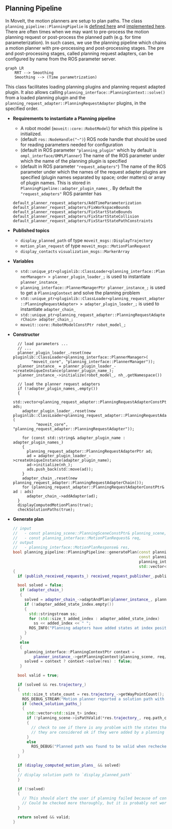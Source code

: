 
## Planning Pipeline

In MoveIt, the motion planners are setup to plan paths.
The class `planning_pipeline::PlanningPipelie` is [defined here](https://github.com/ros-planning/moveit/blob/master/moveit_ros/planning/planning_pipeline/include/moveit/planning_pipeline/planning_pipeline.h) and [implemented here](https://github.com/ros-planning/moveit/blob/master/moveit_ros/planning/planning_pipeline/src/planning_pipeline.cpp).
There are often times when we may want to pre-process the motion planning request or post-process the planned path (e.g. for time parameterization).
In such cases, we use the planning pipeline which chains a motion planner with pre-processing and post-processing stages.
The pre and post-processing stages, called planning request adapters, can be configured by name from the ROS parameter server.

```mermaid
graph LR
    RRT --> Smoothing
    Smoothing --> (Time parametrization)
```

This class facilitates loading planning plugins and planning request adapted plugin.
It also allows calling `planning_interface::PlanningContext::solve()` from a loaded planning plugin and the `planning_request_adapter::PlanningRequestAdapter` plugins, in the specified order.

- **Requirements to instantiate a Planning pipeline**
    - A robot model (`moveit::core::RobotModel`) for which this pipeline is initialized.
    - (default `ros::NodeHandle("~")`) ROS node handle that should be used for reading parameters needed for configuration
    - (default in ROS parameter `"planning_plugin"` which by default is `ompl_interface/OMPLPlanner`) The name of the ROS parameter under which the name of the planning plugin is specified
    - (default in ROS parameter `"request_adapters"`) The name of the ROS parameter under which the names of the request adapter plugins are specified (plugin names separated by space; order matters) or array of plugin names. This is stored in `PlanningPipeline::adapter_plugin_names_`. By default the `"request_adapters"` ROS paramter has
    ```
    default_planner_request_adapters/AddTimeParameterization            default_planner_request_adapters/FixWorkspaceBounds            default_planner_request_adapters/FixStartStateBounds            default_planner_request_adapters/FixStartStateCollision            default_planner_request_adapters/FixStartStatePathConstraints
    ```

- **Published topics**
    - `display_planned_path` of type `moveit_msgs::DisplayTrajectory`
    - `motion_plan_request` of type `moveit_msgs::MotionPlanRequest`
    - `display_contacts` `visualization_msgs::MarkerArray`

- **Variables**
    - `std::unique_ptr<pluginlib::ClassLoader<planning_interface::PlannerManager> > planner_plugin_loader_;` is used to instantiate `planner_instance_`
    - `planning_interface::PlannerManagerPtr planner_instance_;` is used to get a `PlanningContext` and solve the planning problem
    - `std::unique_ptr<pluginlib::ClassLoader<planning_request_adapter::PlanningRequestAdapter> > adapter_plugin_loader_;` is used to instantiate `adapter_chain_`
    - `std::unique_ptr<planning_request_adapter::PlanningRequestAdapterChain> adapter_chain_;`
    - `moveit::core::RobotModelConstPtr robot_model_;`
    

- **Constructor**
    ```
      // load parameters ...
      // ...
      planner_plugin_loader_.reset(new pluginlib::ClassLoader<planning_interface::PlannerManager>(
            "moveit_core", "planning_interface::PlannerManager"));
      planner_instance_ = planner_plugin_loader_->createUniqueInstance(planner_plugin_name_);
      planner_instance_->initialize(robot_model_, nh_.getNamespace())

      // load the planner request adapters
      if (!adapter_plugin_names_.empty())
      {
        std::vector<planning_request_adapter::PlanningRequestAdapterConstPtr> ads;
        adapter_plugin_loader_.reset(new pluginlib::ClassLoader<planning_request_adapter::PlanningRequestAdapter>(
              "moveit_core", "planning_request_adapter::PlanningRequestAdapter"));

        for (const std::string& adapter_plugin_name : adapter_plugin_names_)
        {
          planning_request_adapter::PlanningRequestAdapterPtr ad;
          ad = adapter_plugin_loader_->createUniqueInstance(adapter_plugin_name);
          ad->initialize(nh_);
          ads.push_back(std::move(ad));
        }
        adapter_chain_.reset(new planning_request_adapter::PlanningRequestAdapterChain());
        for (planning_request_adapter::PlanningRequestAdapterConstPtr& ad : ads)
          adapter_chain_->addAdapter(ad);
      }
      displayComputedMotionPlans(true);
      checkSolutionPaths(true);
    ```

- **Generate plan** 
    ```C++
    // input 
    //   - const planning_scene::PlanningSceneConstPtr& planning_scene,
    //   - const planning_interface::MotionPlanRequest& req,
    // output
    //   - planning_interface::MotionPlanResponse& res,
    bool planning_pipeline::PlanningPipeline::generatePlan(const planning_scene::PlanningSceneConstPtr& planning_scene,
                                                           const planning_interface::MotionPlanRequest& req,
                                                           planning_interface::MotionPlanResponse& res,
                                                           std::vector<std::size_t>& adapter_added_state_index) const
    {
      if (publish_received_requests_) received_request_publisher_.publish(req);

      bool solved = false;
       if (adapter_chain_)
       {
         solved = adapter_chain_->adaptAndPlan(planner_instance_, planning_scene, req, res, adapter_added_state_index);
         if (!adapter_added_state_index.empty())
         {
           std::stringstream ss;
           for (std::size_t added_index : adapter_added_state_index)
             ss << added_index << " ";
           ROS_INFO("Planning adapters have added states at index positions: [ %s]", ss.str().c_str());
         }
       }
       else
       {
         planning_interface::PlanningContextPtr context =
             planner_instance_->getPlanningContext(planning_scene, req, res.error_code_);
         solved = context ? context->solve(res) : false;
       }

      bool valid = true;

      if (solved && res.trajectory_)
      {
        std::size_t state_count = res.trajectory_->getWayPointCount();
        ROS_DEBUG_STREAM("Motion planner reported a solution path with " << state_count << " states");
        if (check_solution_paths_)
        {
          std::vector<std::size_t> index;
          if (!planning_scene->isPathValid(*res.trajectory_, req.path_constraints, req.group_name, false, &index))
          {
            // check to see if there is any problem with the states that are found to be invalid
            // they are considered ok if they were added by a planning request adapter
          }
          else
            ROS_DEBUG("Planned path was found to be valid when rechecked");
        }
      }

      if (display_computed_motion_plans_ && solved)
      {
      // display solution path to `display_planned_path`
      }

      if (!solved)
      {
        // This should alert the user if planning failed because of contradicting constraints.
        // Could be checked more thoroughly, but it is probably not worth going to that length.
      }

      return solved && valid;
    }
    ```

